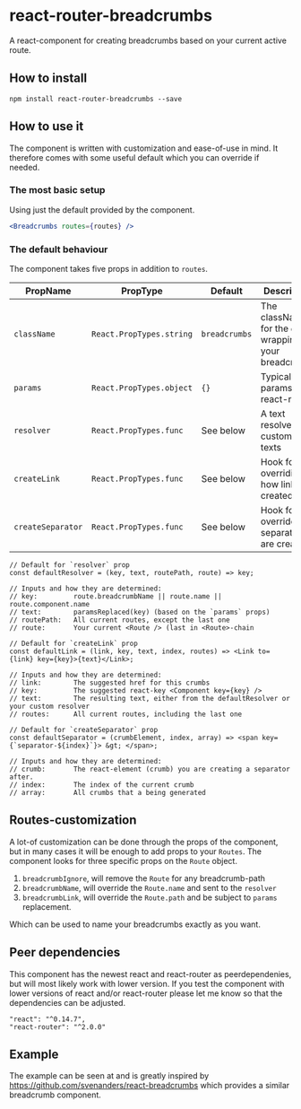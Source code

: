 # react-router-breadcrumbs
A react-component for creating breadcrumbs based on your current active route.

## How to install
```
npm install react-router-breadcrumbs --save
```

## How to use it
The component is written with customization and ease-of-use in mind. 
It therefore comes with some useful default which you can override if needed.

### The most basic setup
Using just the default provided by the component. 

```jsx
<Breadcrumbs routes={routes} />
```

### The default behaviour
The component takes five props in addition to `routes`.
                                                
|    PropName       |    PropType               |    Default    |  Description                                          |
| ----------------- | ------------------------- | ------------- | ----------------------------------------------------- |
| `className`       | `React.PropTypes.string`  | `breadcrumbs` | The className for the `div` wrapping your breadcrumbs |
| `params`          | `React.PropTypes.object`  | `{}`          | Typically the params from react-router                |
| `resolver`        | `React.PropTypes.func`    | See below     | A text resolver for customized texts                  |
| `createLink`      | `React.PropTypes.func`    | See below     | Hook for overriding how links are created             |
| `createSeparator` | `React.PropTypes.func`    | See below     | Hook for override how separators are created          |

```
// Default for `resolver` prop
const defaultResolver = (key, text, routePath, route) => key;

// Inputs and how they are determined:
// key:         route.breadcrumbName || route.name || route.component.name
// text:        paramsReplaced(key) (based on the `params` props)
// routePath:   All current routes, except the last one
// route:       Your current <Route /> (last in <Route>-chain
```

```
// Default for `createLink` prop
const defaultLink = (link, key, text, index, routes) => <Link to={link} key={key}>{text}</Link>;

// Inputs and how they are determined:
// link:        The suggested href for this crumbs
// key:         The suggested react-key <Component key={key} />
// text:        The resulting text, either from the defaultResolver or your custom resolver
// routes:      All current routes, including the last one
```

```
// Default for `createSeparator` prop
const defaultSeparator = (crumbElement, index, array) => <span key={`separator-${index}`}> &gt; </span>;

// Inputs and how they are determined:
// crumb:       The react-element (crumb) you are creating a separator after.
// index:       The index of the current crumb
// array:       All crumbs that a being generated
```

## Routes-customization
A lot-of customization can be done through the props of the component, but in many cases it will be enough to add props to your `Routes`.
The component looks for three specific props on the `Route` object.

1. `breadcrumbIgnore`, will remove the `Route` for any breadcrumb-path
2. `breadcrumbName`, will override the `Route.name` and sent to the `resolver`
3. `breadcrumbLink`, will override the `Route.path` and be subject to `params` replacement.

Which can be used to name your breadcrumbs exactly as you want.

## Peer dependencies
This component has the newest react and react-router as peerdependenies, but will most likely work with lower version.
If you test the component with lower versions of react and/or react-router please let me know so that the dependencies can be adjusted.

```
"react": "^0.14.7",
"react-router": "^2.0.0"
```

## Example
The example can be seen at <url> and is greatly inspired by https://github.com/svenanders/react-breadcrumbs which provides a similar breadcrumb component. 